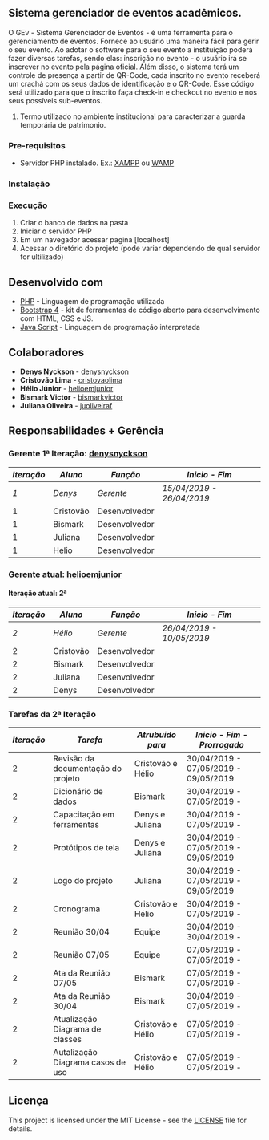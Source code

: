 ## Sistema gerenciador de eventos acadêmicos.

O GEv - Sistema Gerenciador de Eventos - é uma ferramenta para o gerenciamento de eventos. Fornece ao usuário uma maneira fácil para gerir o seu evento. 
Ao adotar o software para o seu evento a instituição poderá fazer diversas tarefas, sendo elas: inscrição no evento - o usuário irá se inscrever no evento pela página oficial. Além disso, o sistema terá um controle de presença a partir de QR-Code, cada inscrito no evento receberá um crachá com os seus dados de identificação e o QR-Code. Esse código será utilizado para que o inscrito faça check-in e checkout no evento e nos seus possíveis sub-eventos.

1. Termo utilizado no ambiente institucional para caracterizar a guarda temporária de patrimonio.

### Pre-requisitos

* Servidor PHP instalado. Ex.: [XAMPP](https://www.apachefriends.org/download.html) ou [WAMP](http://www.wampserver.com/en/)

### Instalação

### Execução

1. Criar o banco de dados na pasta 
2. Iniciar o servidor PHP
3. Em um navegador acessar pagina [localhost]
4. Acessar o diretório do projeto (pode variar dependendo de qual servidor for ultilizado)

## Desenvolvido com

* [PHP](http://php.net/) - Linguagem de programação utilizada
* [Bootstrap 4](https://getbootstrap.com/) - kit de ferramentas de código aberto para desenvolvimento com HTML, CSS e JS.
* [Java Script](https://www.javascript.com/) - Linguagem de programação interpretada

## Colaboradores

* **Denys Nyckson** - [denysnyckson](https://github.com/denysnyckson)
* **Cristovão Lima** - [cristovaolima](https://github.com/cristovaolima)
* **Hélio Júnior** - [helioemjunior](https://github.com/helioemjunior)
* **Bismark Victor** - [bismarkvictor](https://github.com/bismarkvictor)
* **Juliana Oliveira** - [juoliveiraf](https://github.com/juoliveiraf)

## Responsabilidades + Gerência

### Gerente 1ª Iteração: [denysnyckson](https://github.com/denysnyckson)


| *Iteração* | *Aluno*     | *Função*      | *Inicio - Fim*          |
| ---------- | ----------- | ------------- | ----------------------- |
| *1*        | *Denys*     | *Gerente*     |*15/04/2019 - 26/04/2019*|
| 1          | Cristovão   | Desenvolvedor |                         |
| 1          | Bismark     | Desenvolvedor |                         |
| 1          | Juliana     | Desenvolvedor |                         |
| 1          | Helio       | Desenvolvedor |                         |


### Gerente atual: [helioemjunior](https://github.com/helioemjunior)

#### Iteração atual: 2ª

| *Iteração* | *Aluno*     | *Função*      | *Inicio - Fim*          |
| ---------- | ----------- | ------------- | ----------------------- |
| *2*        | *Hélio*     | *Gerente*     |*26/04/2019 - 10/05/2019*|
| 2          | Cristovão   | Desenvolvedor |                         |
| 2          | Bismark     | Desenvolvedor |                         |
| 2          | Juliana     | Desenvolvedor |                         |
| 2          | Denys       | Desenvolvedor |                         |


### Tarefas da 2ª Iteração

| *Iteração* |              *Tarefa*              | *Atrubuido para*  |     *Inicio - Fim - Prorrogado*      |
| ---------- | ---------------------------------- | ----------------- | ------------------------------------ |
| 2          | Revisão da documentação do projeto | Cristovão e Hélio | 30/04/2019 - 07/05/2019 - 09/05/2019 |
| 2          | Dicionário de dados                | Bismark           | 30/04/2019 - 07/05/2019 -            |
| 2          | Capacitação em ferramentas         | Denys e Juliana   | 30/04/2019 - 07/05/2019 -            |
| 2          | Protótipos de tela                 | Denys e Juliana   | 30/04/2019 - 07/05/2019 - 09/05/2019 |
| 2          | Logo do projeto                    | Juliana           | 30/04/2019 - 07/05/2019 - 09/05/2019 |
| 2          | Cronograma                         | Cristovão e Hélio | 30/04/2019 - 07/05/2019 -            |
| 2          | Reunião 30/04                      | Equipe            | 30/04/2019 - 30/04/2019 -            |
| 2          | Reunião 07/05                      | Equipe            | 07/05/2019 - 07/05/2019 -            |
| 2          | Ata da Reunião 07/05               | Bismark           | 07/05/2019 - 07/05/2019 -            |
| 2          | Ata da Reunião 30/04               | Bismark           | 30/04/2019 - 07/05/2019 -            |
| 2          | Atualização Diagrama de classes    | Cristovão e Hélio | 07/05/2019 - 07/05/2019 -            |
| 2          | Autalização Diagrama casos de uso  | Cristovão e Hélio | 07/05/2019 - 07/05/2019 -            |





## Licença

This project is licensed under the MIT License - see the [LICENSE](https://github.com/denysnyckson/SISGES/blob/master/LICENSE) file for details.
